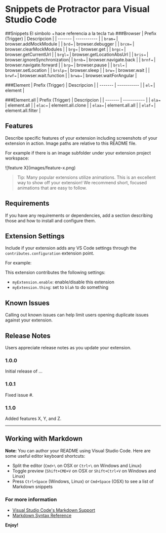 # Snippets de Protractor para Visual Studio Code

##Snippets
El simbolo `⇥` hace referencia a la tecla `Tab` 
###Browser
| Prefix (Trigger)   | Descripcion |
| -------            | ----------- |
| `bram⇥`            | browser.addMockModule        |
| `brd⇥`             | browser.debugger             |
| `brcm⇥`            | browser.clearMockModules     |
| `brg⇥`             | browser.get                  |
| `brgc⇥`            | browser.getCurrentUrl        |
| `brgl⇥`            | browser.getLocationAbsUrl    |
| `bris⇥`            | browser.ignoreSynchronization|
| `brnb⇥`            | browser.navigate.back        |
| `brnf⇥`            | browser.navigate.forward     |
| `brp⇥`             | browser.pause                |
| `brsl⇥`            | browser.setLocation          |
| `brslp⇥`           | browser.sleep                |
| `brw⇥`             | browser.wait                 |
| `brwf⇥`            | browser.wait.function        |
| `brwa⇥`            | browser.waitForAngular       |

###Element
| Prefix (Trigger)   | Descripcion |
| -------            | ----------- |
| `el⇥`              | element              |


###Element.all
| Prefix (Trigger)   | Descripcion |
| -------            | ----------- |
| `ela⇥`             | element.all          |
| `elac⇥`            | element.all.clone    |
| `elaa⇥`            | element.all.all      |
| `elaf⇥`            | element.all.filter   |






## Features

Describe specific features of your extension including screenshots of your extension in action. Image paths are relative to this README file.

For example if there is an image subfolder under your extension project workspace:

\!\[feature X\]\(images/feature-x.png\)

> Tip: Many popular extensions utilize animations. This is an excellent way to show off your extension! We recommend short, focused animations that are easy to follow.

## Requirements

If you have any requirements or dependencies, add a section describing those and how to install and configure them.

## Extension Settings

Include if your extension adds any VS Code settings through the `contributes.configuration` extension point.

For example:

This extension contributes the following settings:

* `myExtension.enable`: enable/disable this extension
* `myExtension.thing`: set to `blah` to do something

## Known Issues

Calling out known issues can help limit users opening duplicate issues against your extension.

## Release Notes

Users appreciate release notes as you update your extension.

### 1.0.0

Initial release of ...

### 1.0.1

Fixed issue #.

### 1.1.0

Added features X, Y, and Z.

-----------------------------------------------------------------------------------------------------------

## Working with Markdown

**Note:** You can author your README using Visual Studio Code.  Here are some useful editor keyboard shortcuts:

* Split the editor (`Cmd+\` on OSX or `Ctrl+\` on Windows and Linux)
* Toggle preview (`Shift+CMD+V` on OSX or `Shift+Ctrl+V` on Windows and Linux)
* Press `Ctrl+Space` (Windows, Linux) or `Cmd+Space` (OSX) to see a list of Markdown snippets

### For more information

* [Visual Studio Code's Markdown Support](http://code.visualstudio.com/docs/languages/markdown)
* [Markdown Syntax Reference](https://help.github.com/articles/markdown-basics/)

**Enjoy!**